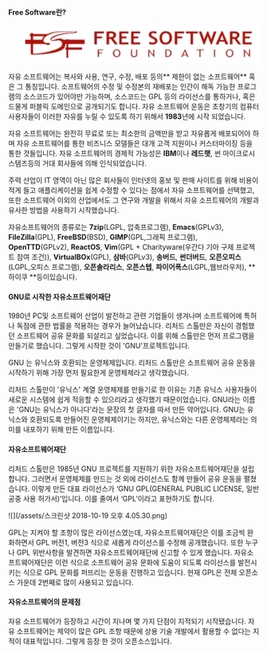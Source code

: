 #### Free Software란?

![](/assets/FSF.png)

자유 소프트웨어는 복사와 사용, 연구, 수정, 배포 등의** 제한이 없는 소프트웨어** 혹은 그 통칭입니다. 소프트웨어의 수정 및 수정본의 재배포는 인간이 해독 가능한 프로그램의 소스코드가 있어야만 가능하며, 소스코드는 GPL 등의 라이선스를 통하거나, 혹은 드물게 퍼블릭 도메인으로 공개되기도 합니다. 자유 소프트웨어 운동은 초창기의 컴퓨터 사용자들이 이러한 자유를 누릴 수 있도록 하기 위해서 **1983**년에 시작 되었습니다.

자유 소프트웨어는 완전히 무료로 또는 최소한의 금액만을 받고 자유롭게 배포되어야 하며 자유 소프트웨어를 통한 비즈니스 모델들은 대개 고객 지원이나 커스터마이징 등을 통한 것들입니다. 자유 소프트웨어의 경제적 가능성은 **IBM**이나 **레드햇**, 썬 마이크로시스템즈등의 거대 회사들에 의해 인식되었습니다.

주력 산업이 IT 영역이 아닌 많은 회사들이 인터넷의 홍보 및 판매 사이트를 위해 비용이 적게 들고 애플리케이션을 쉽게 수정할 수 있다는 점에서 자유 소프트웨어를 선택했고, 또한 소프트웨어 이외의 산업에서도 그 연구와 개발을 위해서 자유 소프트웨어의 개발과 유사한 방법을 사용하기 시작했습니다.

자유소프트웨어의 종류로는 **7zip**\(LGPL, 압축프로그램\), **Emacs**\(GPLv3\), **FileZilla**\(GPL\), **FreeBSD**\(BSD\), **GIMP**\(GPL,그래픽 프로그램\), **OpenTTD**\(GPLv2\), **ReactOS**, **Vim**\(GPL + Charityware\(우간다 기아 구제 프로젝트 참여 조건\)\), **VirtualBOx**\(GPL\), **삼바**\(GPLv3\), **송버드**, **썬더버드**, **오픈오피스**\(LGPL,오피스 프로그램\), **오픈솔라리스**, **오픈스텝**, **파이어폭스**\(LGPL,웹브라우저\), **하이쿠  **등이있습니다.

#### GNU로 시작한 자유소프트웨어재단

1980년 PC및 소프트웨어 산업이 발전하고 관련 기업들이 생겨나며 소프트웨어에 특허나 독점에 관한 법률을 적용하는 경우가 늘어났습니다. 리처드 스톨만은 자신이 경험했던 소프트웨어 공유 문화를 되살리고 싶었습니다. 이를 위해 스톨만은 먼저 프로그램을 만들기로 했습니다. 그렇게 시작한 것이 'GNU'프로젝트입니다.

GNU 는 유닉스와 호환되는 운영체제입니다. 리처드 스톨만은 소프트웨어 공유 운동을 시작하기 위해 가장 먼저 필요한게 운영체제라고 생각했습니다.

리처드 스톨만이 '유닉스' 계열 운영체제를 만들기로 한 이유는 기존 유닉스 사용자들이 새로운 시스템에 쉽게 적응할 수 있으리라고 생각했기 때문이었습니다. GNU라는 이름은 'GNU는 유닉스가 아니다'라는 문장의 첫 글자를 따서 만든 약어입니다. GNU는 유닉스와 호환되도록 만들어진 운영체제이기는 하지만, 유닉스와는 다른 운영체제라는 의미를 내포하기 위해 만든 이름입니다.

#### 자유소프트웨어재단

리처드 스톨만은 1985년 GNU 프로젝트를 지원하기 위한 자유소프트웨어재단을 설립합니다. 그러면서 운영체제를 만드는 것 외에 라이선스도 함께 만들어 공유 운동을 펼쳤습니다. 이렇게 만든 대표 라이선스가 ‘GNU GPL\(GENERAL PUBLIC LICENSE, 일반 공중 사용 허가서\)’입니다. 이를 줄여서 ‘GPL’이라고 표현하기도 합니다.

![](/assets/스크린샷 2018-10-19 오후 4.05.30.png)

GPL는 지켜야 할 조항이 많은 라이선스였는데, 자유소프트웨어재단은 이를 조금씩 완화하면서 GPL 버전1, 버전3 식으로 새롭게 라이선스를 수정해 공개했습니다. 또한 누구나 GPL 위반사항을 발견하면 자유소프트웨어재단에 신고할 수 있게 했습니다. 자유소프트웨어재단은 이런 식으로 소프트웨어 공유 문화에 도움이 되도록 라이선스를 발전시키는 식으로 GPL 문화를 퍼뜨리는 운동을 진행하고 있습니다. 현재 GPL은 전체 오픈소스 가운데 2번째로 많이 사용되고 있습니다.

#### 자유소프트웨어의 문제점

자유 소프트웨어가 등장하고 시간이 지나며 몇 가지 단점이 지적되기 시작됐습니다. 자유 소프트웨어는 제약이 많은 GPL 조항 때문에 상용 기술 개발에서 활용할 수 없다는 지적이 대표적입니다. 그렇게 등장 한 것이 오픈소스입니다.

